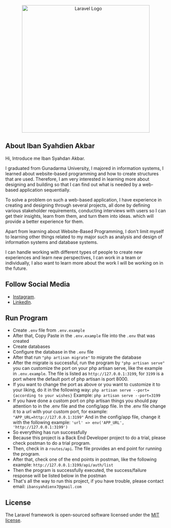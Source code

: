<p align="center"><a href="https://laravel.com" target="_blank"><img src="https://raw.githubusercontent.com/laravel/art/master/logo-lockup/5%20SVG/2%20CMYK/1%20Full%20Color/laravel-logolockup-cmyk-red.svg" width="400" alt="Laravel Logo"></a></p>

## About Iban Syahdien Akbar

Hi, Introduce me Iban Syahdan Akbar.

I graduated from Gunadarma University, I majored in information systems, I learned about website-based programming and how to create structures that are used. Therefore, I am very interested in learning more about designing and building so that I can find out what is needed by a web-based application sequentially. 

To solve a problem on such a web-based application, I have experience in creating and designing through several projects, all done by defining various stakeholder requirements, conducting interviews with users so I can get their insights, learn from them, and turn them into ideas. which will provide a better experience for them. 

Apart from learning about Website-Based Programming, I don't limit myself to learning other things related to my major such as analysis and design of information systems and database systems. 

I can handle working with different types of people to create new experiences and learn new perspectives, I can work in a team or individually, I also want to learn more about the work I will be working on in the future.

## Follow Social Media

- [Instagram](https://www.instagram.com/ibansyah_/).
- [LinkedIn](https://www.linkedin.com/in/ibansyahdien/).

## Run Program

- Create `.env` file from `.env.example`
- After that, Copy Paste in the `.env.example` file into the `.env` that was created
- Create databases
- Configure the database in the `.env` file
- After that run `"php artisan migrate"` to migrate the database
- After the migrate is successful, run the program by `"php artisan serve"` you can customize the port on your php artisan serve, like the example in `.env.example`. The file is listed as `http://127.0.0.1:3199`, for `3199` is a port where the default port of php artisan is port 8000.
- If you want to change the port as above or you want to customize it to your liking, do it in the following way: `php artisan serve --port={according to your wishes}`
Example: `php artisan serve --port=3199`
- If you have done a custom port on php artisan things you should pay attention to in the .env file and the config/app file.
In the .env file change it to a url with your custom port, for example: `"APP_URL=http://127.0.0.1:3199"`
And in the config/app file, change it with the following example: `'url' => env('APP_URL', 'http://127.0.0.1:3199')`
- So everything has run successfully
- Because this project is a Back End Developer project to do a trial, please check postman to do a trial program.
- Then, check in a `routes/api`. The file provides an end point for running the program.
- After that, check one of the end points in postman, like the following example: `http://127.0.0.1:3199/api/auth/list`
- Then the program is successfully executed, the success/failure response will be listed below in the postman
- That's all the way to run this project, if you have trouble, please contact email: `ibansyahdienx7@gmail.com`

## License

The Laravel framework is open-sourced software licensed under the [MIT license](https://opensource.org/licenses/MIT).

